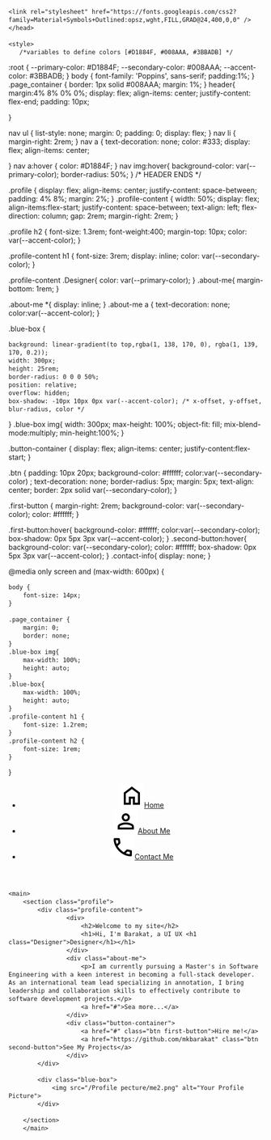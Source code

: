 <!DOCTYPE html>
<html lang="en">
<head>
    <meta charset="UTF-8">
    <meta name="viewport" content="width=device-width, initial-scale=1.0">
    <title>Profile</title>
    
    <link rel="stylesheet" href="https://fonts.googleapis.com/css2?family=Material+Symbols+Outlined:opsz,wght,FILL,GRAD@24,400,0,0" /></head>

    <style>
       /*variables to define colors [#D1884F, #008AAA, #3BBADB] */
:root {
    --primary-color: #D1884F;
    --secondary-color: #008AAA;
    --accent-color: #3BBADB;
}
body {
    font-family: 'Poppins', sans-serif;
    padding:1%;
}
.page_container {
    border: 1px solid #008AAA;
    margin: 1%;
}
header{
    margin:4%  8% 0% 0%;
    display: flex;
    align-items: center;
    justify-content: flex-end;
    padding: 10px;

}

nav ul {
    list-style: none;
    margin: 0;
    padding: 0;
    display: flex;
}
nav li {
    margin-right: 2rem; 
}
nav a {
    text-decoration: none;
    color: #333;
    display: flex; 
    align-items: center;
    
}
nav a:hover {
    color: #D1884F;
}
nav img:hover{
    background-color: var(--primary-color);
    border-radius: 50%;
}
/* HEADER ENDS */

.profile {
    display: flex;
    align-items: center;
    justify-content: space-between;
    padding:  4% 8%;
    margin: 2%;
}
.profile-content {
    width: 50%;
    display: flex;
    align-items:flex-start;
    justify-content: space-between;
    text-align: left;
    flex-direction: column;
    gap: 2rem;
    margin-right: 2rem;
}

.profile h2 {
    font-size: 1.3rem;
    font-weight:400;
    margin-top: 10px;
    color: var(--accent-color);
}

.profile-content h1 {
    font-size: 3rem;
    display: inline;
    color: var(--secondary-color);
}

.profile-content .Designer{
    color: var(--primary-color);
}
.about-me{
    margin-bottom: 1rem;
}

.about-me *{
    display: inline;
}
.about-me a {
    text-decoration: none;
    color:var(--accent-color);
}

.blue-box {
    
    background: linear-gradient(to top,rgba(1, 138, 170, 0), rgba(1, 139, 170, 0.2));
    width: 300px; 
    height: 25rem; 
    border-radius: 0 0 0 50%;
    position: relative;
    overflow: hidden;
    box-shadow: -10px 10px 0px var(--accent-color); /* x-offset, y-offset, blur-radius, color */
}
.blue-box img{
    width: 300px; 
    max-height: 100%; 
    object-fit: fill; 
    mix-blend-mode:multiply;
    min-height:100%;
}

.button-container {
    display: flex;
    align-items: center;
    justify-content:flex-start;
  }
  
  .btn {
    padding: 10px 20px;
    background-color: #ffffff;
    color:var(--secondary-color) ;
    text-decoration: none;
    border-radius: 5px;
    margin: 5px;
    text-align: center;
    border: 2px solid var(--secondary-color);
  }
  
  .first-button {
    margin-right: 2rem;
    background-color: var(--secondary-color);
    color: #ffffff;
  }
  
  .first-button:hover{
    background-color: #ffffff;
    color:var(--secondary-color);
    box-shadow: 0px 5px 3px var(--accent-color);
  }
  .second-button:hover{
    background-color: var(--secondary-color);
    color: #ffffff;
    box-shadow: 0px 5px 3px var(--accent-color);
  }
.contact-info{
    display: none;
}


@media only screen and (max-width: 600px) {
    
    body {
        font-size: 14px; 
    }

    .page_container {
        margin: 0; 
        border: none; 
    }
    .blue-box img{
        max-width: 100%;
        height: auto;
    }
    .blue-box{
        max-width: 100%;
        height: auto;
    }
    .profile-content h1 {
        font-size: 1.2rem;
    }
    .profile-content h2 {
        font-size: 1rem;
    }
}
        </style>
        </head>
<body>
    <div class="page_container">
    <header>
        <nav>
            <ul>
                <li><a href="#"><img src="Icons/home.svg" alt="home">Home</a></li>
                <li><a href="#"><img src="Icons/about_me.svg" alt="about-me">About Me</a></li>
                <li><a href="#"><img src="Icons/call.svg" alt="contact me">Contact Me</a></li>
            </ul>
        </nav>
    </header>

    <main>
        <section class="profile">
            <div class="profile-content">
                    <div>
                        <h2>Welcome to my site</h2>
                        <h1>Hi, I'm Barakat, a UI UX <h1 class="Designer">Designer</h1></h1>
                    </div>
                    <div class="about-me">
                        <p>I am currently pursuing a Master's in Software Engineering with a keen interest in becoming a full-stack developer. As an international team lead specializing in annotation, I bring leadership and collaboration skills to effectively contribute to software development projects.</p>
                        <a href="#">Sea more...</a>
                    </div>
                    <div class="button-container">
                        <a href="#" class="btn first-button">Hire me!</a>
                        <a href="https://github.com/mkbarakat" class="btn second-button">See My Projects</a>
                    </div>
            </div>

            <div class="blue-box">
                <img src="/Profile pecture/me2.png" alt="Your Profile Picture">
            </div>
           
        </section>
        </main>
</div>

</body>
</html>


